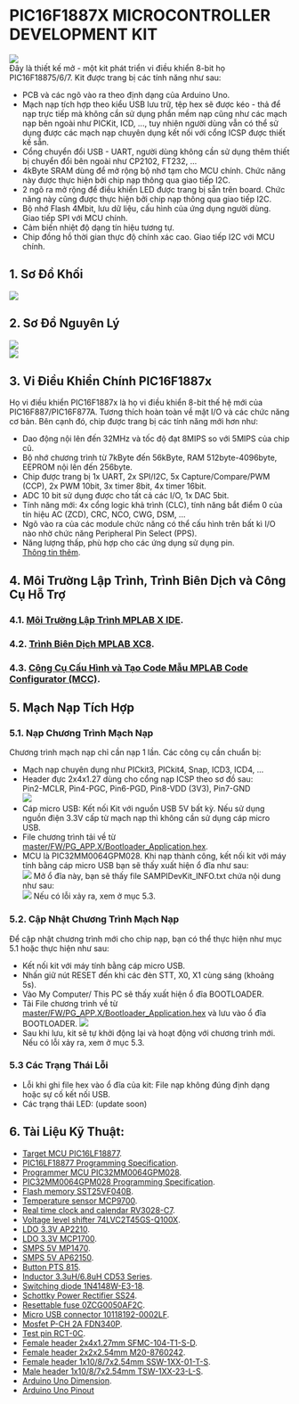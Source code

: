 # PIC16F1887X MICROCONTROLLER DEVELOPMENT KIT
![](https://github.com/sampidevkit/PIC16FDevKit/blob/master/HW/Product/Picture/PIC16DevKit.png?raw=true)
<br/>Đây là thiết kế mở - một kit phát triển vi điều khiển 8-bit họ PIC16F18875/6/7. Kit được trang bị các tính năng như sau:<br/>
* PCB và các ngõ vào ra theo định dạng của Arduino Uno.
* Mạch nạp tích hợp theo kiểu USB lưu trữ, tệp hex sẽ được kéo - thả để nạp trực tiếp mà không cần sử dụng phần mềm nạp cũng như các mạch nạp bên ngoài như PICKit, ICD, ..., tuy nhiên người dùng vẫn có thể sử dụng được các mạch nạp chuyên dụng kết nối với cổng ICSP được thiết kế sẵn.
* Cổng chuyển đổi USB - UART, người dùng không cần sử dụng thêm thiết bị chuyển đổi bên ngoài như CP2102, FT232, ...
* 4kByte SRAM dùng để mở rộng bộ nhớ tạm cho MCU chính. Chức năng này được thực hiện bởi chip nạp thông qua giao tiếp I2C.
* 2 ngõ ra mở rộng để điều khiển LED được trang bị sẵn trên board. Chức năng này cũng được thực hiện bởi chip nạp thông qua giao tiếp I2C.
* Bộ nhớ Flash 4Mbit, lưu dữ liệu, cấu hình của ứng dụng người dùng. Giao tiếp SPI với MCU chính.
* Cảm biến nhiệt độ dạng tín hiệu tương tự.
* Chip đồng hồ thời gian thực độ chính xác cao. Giao tiếp I2C với MCU chính.<br/>
## 1. Sơ Đồ Khối
![](https://github.com/sampidevkit/PIC16FDevKit/blob/master/Docs/Diagram.png?raw=true)
## 2. Sơ Đồ Nguyên Lý
![](https://github.com/sampidevkit/PIC16FDevKit/blob/master/HW/Product/Schematic/PIC16DevKit_001.png?raw=true)
<br/>
![](https://github.com/sampidevkit/PIC16FDevKit/blob/master/HW/Product/Schematic/PIC16DevKit_002.png?raw=true)
## 3. Vi Điều Khiển Chính PIC16F1887x
Họ vi điều khiển PIC16F1887x là họ vi điều khiển 8-bit thế hệ mới của PIC16F887/PIC16F877A. Tương thích hoàn toàn về mặt I/O và các chức năng cơ bản. Bên cạnh đó, chip được trang bị các tính năng mới hơn như:<br/>
* Dao động nội lên đến 32MHz và tốc độ đạt 8MIPS so với 5MIPS của chip cũ.
* Bộ nhớ chương trình từ 7kByte đến 56kByte, RAM 512byte-4096byte, EEPROM nội lên đến 256byte.
* Chip được trang bị 1x UART, 2x SPI/I2C, 5x Capture/Compare/PWM (CCP), 2x PWM 10bit, 3x timer 8bit, 4x timer 16bit.
* ADC 10 bit sử dụng được cho tất cả các I/O, 1x DAC 5bit.
* Tính năng mới: 4x cổng logic khả trình (CLC), tính năng bắt điểm 0 của tín hiệu AC (ZCD), CRC, NCO, CWG, DSM, ...
* Ngõ vào ra của các module chức năng có thể cấu hình trên bất kì I/O nào nhờ chức năng Peripheral Pin Select (PPS).
* Năng lượng thấp, phù hợp cho các ứng dụng sử dụng pin.<br/>
[Thông tin thêm](https://www.microchip.com/wwwproducts/ProductCompare/PIC16F877A/PIC16F18877).
## 4. Môi Trường Lập Trình, Trình Biên Dịch và Công Cụ Hỗ Trợ

### 4.1. [Môi Trường Lập Trình MPLAB X IDE](https://www.microchip.com/en-us/development-tools-tools-and-software/mplab-x-ide).

### 4.2. [Trình Biên Dịch MPLAB XC8](https://www.microchip.com/en-us/development-tools-tools-and-software/mplab-xc-compilers).

### 4.3. [Công Cụ Cấu Hình và Tạo Code Mẫu MPLAB Code Configurator (MCC)](https://www.microchip.com/en-us/development-tools-tools-and-software/embedded-software-center/mplab-code-configurator#Downloads).

## 5. Mạch Nạp Tích Hợp

### 5.1. Nạp Chương Trình Mạch Nạp
Chương trình mạch nạp chỉ cần nạp 1 lần. Các công cụ cần chuẩn bị: </br>
* Mạch nạp chuyên dụng như PICkit3, PICkit4, Snap, ICD3, ICD4, ...
* Header đực 2x4x1.27 dùng cho cổng nạp ICSP theo sơ đồ sau: </br>
Pin2-MCLR, Pin4-PGC, Pin6-PGD, Pin8-VDD (3V3), Pin7-GND </br>
![](https://github.com/sampidevkit/PIC16FDevKit/blob/master/Docs/ICSP.png?raw=true)
* Cáp micro USB: Kết nối Kit với nguồn USB 5V bất kỳ. Nếu sử dụng nguồn điện 3.3V cấp từ mạch nạp thì không cần sử dụng cáp micro USB.
* File chương trình tải về từ [master/FW/PG_APP.X/Bootloader_Application.hex](https://github.com/sampidevkit/PIC16FDevKit/raw/master/FW/PG_APP.X/Bootloader_Application.hex).
* MCU là PIC32MM0064GPM028.
Khi nạp thành công, kết nối kit với máy tính bằng cáp micro USB bạn sẽ thấy xuất hiện ổ đĩa như sau: </br>
![](https://github.com/sampidevkit/PIC16FDevKit/blob/master/Docs/SAMPIDevKit_MSD_APP.png?raw=true)
Mở ổ đĩa này, bạn sẽ thấy file SAMPIDevKit_INFO.txt chứa nội dung như sau: </br>
![](https://github.com/sampidevkit/PIC16FDevKit/blob/master/Docs/SAMPIDevKit_INFO.png?raw=true)
Nếu có lỗi xảy ra, xem ở mục 5.3.
### 5.2. Cập Nhật Chương Trình Mạch Nạp
Để cập nhật chương trình mới cho chip nạp, bạn có thể thực hiện như mục 5.1 hoặc thực hiện như sau: </br>
* Kết nối kit với máy tính bằng cáp micro USB.
* Nhấn giữ nút RESET đến khi các đèn STT, X0, X1 cùng sáng (khoảng 5s).
* Vào My Computer/ This PC sẽ thấy xuất hiện ổ đĩa BOOTLOADER.
* Tải File chương trình về từ [master/FW/PG_APP.X/Bootloader_Application.hex](https://github.com/sampidevkit/PIC16FDevKit/raw/master/FW/PG_APP.X/Bootloader_Application.hex) và lưu vào ổ đĩa BOOTLOADER.
![](https://github.com/sampidevkit/PIC16FDevKit/blob/master/Docs/SAMPIDevKit_MSD_BLD.png?raw=true)
* Sau khi lưu, kit sẽ tự khởi động lại và hoạt động với chương trình mới. Nếu có lỗi xảy ra, xem ở mục 5.3.

### 5.3 Các Trạng Thái Lỗi
* Lỗi khi ghi file hex vào ổ đĩa của kit: File nạp không đúng định dạng hoặc sự cố kết nối USB.
* Các trạng thái LED: (update soon)

## 6. Tài Liệu Kỹ Thuật:
* [Target MCU PIC16LF18877](https://ww1.microchip.com/downloads/en/DeviceDoc/PIC16LF1885777_Data_Sheet_40001825F.pdf).
* [PIC16LF18877 Programming Specification](https://ww1.microchip.com/downloads/en/DeviceDoc/40001753B.pdf).
* [Programmer MCU PIC32MM0064GPM028](https://ww1.microchip.com/downloads/en/DeviceDoc/PIC32MM0256GPM064-Family-Data-Sheet-DS60001387D.pdf).
* [PIC32MM0064GPM028 Programming Specification](https://ww1.microchip.com/downloads/en/DeviceDoc/PIC32MM-Families-Flash-Programming-Specification-DS60001364E.pdf).
* [Flash memory SST25VF040B](https://ww1.microchip.com/downloads/en/DeviceDoc/20005051E.pdf).
* [Temperature sensor MCP9700](https://ww1.microchip.com/downloads/en/DeviceDoc/20001942G.pdf).
* [Real time clock and calendar RV3028-C7](https://www.microcrystal.com/fileadmin/Media/Products/RTC/Datasheet/RV-3028-C7.pdf).
* [Voltage level shifter 74LVC2T45GS-Q100X](https://assets.nexperia.com/documents/data-sheet/74LVC_LVCH2T45_Q100.pdf).
* [LDO 3.3V AP2210](https://www.diodes.com/assets/Datasheets/AP2210.pdf).
* [LDO 3.3V MCP1700](https://ww1.microchip.com/downloads/en/DeviceDoc/MCP1700-Data-Sheet-20001826F.pdf).
* [SMPS 5V MP1470](https://www.monolithicpower.com/en/documentview/productdocument/index/version/2/document_type/Datasheet/lang/en/sku/MP1470/document_id/327/).
* [SMPS 5V AP62150](https://www.diodes.com/assets/Datasheets/AP62150.pdf).
* [Button PTS 815](https://www.ckswitches.com/media/2728/pts815.pdf).
* [Inductor 3.3uH/6.8uH CD53 Series](http://www.coilsjs.com/product/product_images/b/cn_D_1_108.pdf).
* [Switching diode 1N4148W-E3-18](https://www.vishay.com/docs/85748/1n4148w.pdf).
* [Schottky Power Rectifier SS24](https://www.onsemi.com/pdf/datasheet/ss24-d.pdf).
* [Resettable fuse 0ZCG0050AF2C](https://www.belfuse.com/resources/datasheets/circuitprotection/ds-cp-0zcg-series.pdf).
* [Micro USB connector 10118192-0002LF](https://www.amphenol-icc.com/media/wysiwyg/files/drawing/10118192.pdf).
* [Mosfet P-CH 2A FDN340P](https://www.onsemi.com/pdf/datasheet/fdn340p-d.pdf).
* [Test pin RCT-0C](https://www.te.com/commerce/DocumentDelivery/DDEController?Action=srchrtrv&DocNm=1773266&DocType=DS&DocLang=English).
* [Female header 2x4x1.27mm SFMC-104-T1-S-D](http://suddendocs.samtec.com/prints/sfm-thd.pdf).
* [Female header 2x2x2.54mm M20-8760242](https://cdn.harwin.com/pdfs/M20-876.pdf).
* [Female header 1x10/8/7x2.54mm SSW-1XX-01-T-S](http://suddendocs.samtec.com/catalog_english/ssq_th.pdf).
* [Male header 1x10/8/7x2.54mm TSW-1XX-23-L-S](http://suddendocs.samtec.com/catalog_english/tsw_th.pdf).
* [Arduino Uno Dimension](http://arduino.cc/documents/ArduinoUno.dxf).
* [Arduino Uno Pinout](https://content.arduino.cc/assets/Pinout-UNOrev3_latest.png)